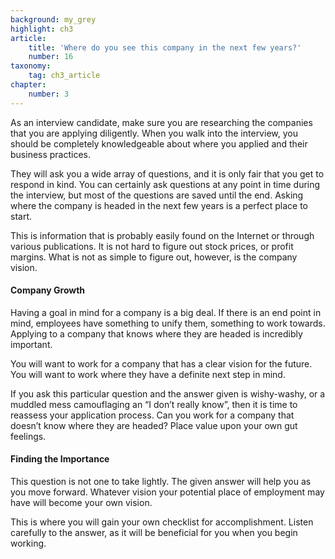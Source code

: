 ```yaml
---
background: my_grey
highlight: ch3
article:
    title: 'Where do you see this company in the next few years?'
    number: 16
taxonomy:
    tag: ch3_article
chapter:
    number: 3
---
```

As an interview candidate, make sure you are researching the companies that you are applying diligently. When you walk into the interview, you should be completely knowledgeable about where you applied and their business practices.

They will ask you a wide array of questions, and it is only fair that you get to respond in kind. You can certainly ask questions at any point in time during the interview, but most of the questions are saved until the end. Asking where the company is headed in the next few years is a perfect place to start.

This is information that is probably easily found on the Internet or through various publications. It is not hard to figure out stock prices, or profit margins. What is not as simple to figure out, however, is the company vision.

#### Company Growth
Having a goal in mind for a company is a big deal. If there is an end point in mind, employees have something to unify them, something to work towards. Applying to a company that knows where they are headed is incredibly important.

You will want to work for a company that has a clear vision for the future. You will want to work where they have a definite next step in mind.

If you ask this particular question and the answer given is wishy-washy, or a muddled mess camouflaging an “I don’t really know”, then it is time to reassess your application process. Can you work for a company that doesn’t know where they are headed? Place value upon your own gut feelings.

#### Finding the Importance
This question is not one to take lightly. The given answer will help you as you move forward. Whatever vision your potential place of employment may have will become your own vision.

This is where you will gain your own checklist for accomplishment. Listen carefully to the answer, as it will be beneficial for you when you begin working. 